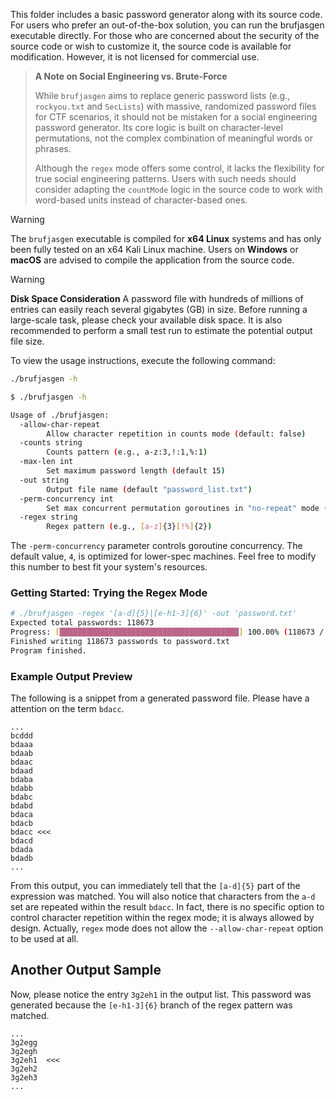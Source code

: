 This folder includes a basic password generator along with its source code. For users who prefer an out-of-the-box solution, you can run the brufjasgen executable directly. For those who are concerned about the security of the source code or wish to customize it, the source code is available for modification. However, it is not licensed for commercial use.

> **A Note on Social Engineering vs. Brute-Force**
>
> While `brufjasgen` aims to replace generic password lists (e.g., `rockyou.txt` and `SecLists`) with massive, randomized password files for CTF scenarios, it should not be mistaken for a social engineering password generator. Its core logic is built on character-level permutations, not the complex combination of meaningful words or phrases.
>
> Although the `regex` mode offers some control, it lacks the flexibility for true social engineering patterns. Users with such needs should consider adapting the `countMode` logic in the source code to work with word-based units instead of character-based ones.

> [!WARNING]
> The `brufjasgen` executable is compiled for **x64 Linux** systems and has only been fully tested on an x64 Kali Linux machine. Users on **Windows** or **macOS** are advised to compile the application from the source code.

> [!WARNING]
> **Disk Space Consideration**
> A password file with hundreds of millions of entries can easily reach several gigabytes (GB) in size. Before running a large-scale task, please check your available disk space. It is also recommended to perform a small test run to estimate the potential output file size.

To view the usage instructions, execute the following command:
```bash
./brufjasgen -h
```
```bash
$ ./brufjasgen -h

Usage of ./brufjasgen:
  -allow-char-repeat
    	Allow character repetition in counts mode (default: false)
  -counts string
    	Counts pattern (e.g., a-z:3,!:1,%:1)
  -max-len int
    	Set maximum password length (default 15)
  -out string
    	Output file name (default "password_list.txt")
  -perm-concurrency int
    	Set max concurrent permutation goroutines in "no-repeat" mode (default 4)
  -regex string
    	Regex pattern (e.g., [a-z]{3}[!%]{2})
```

The `-perm-concurrency` parameter controls goroutine concurrency. The default value, `4`, is optimized for lower-spec machines. Feel free to modify this number to best fit your system's resources.



### Getting Started: Trying the Regex Mode

```bash
# ./brufjasgen -regex '[a-d]{5}|[e-h1-3]{6}' -out 'password.txt'
Expected total passwords: 118673
Progress: [████████████████████████████████████████] 100.00% (118673 / 118673)
Finished writing 118673 passwords to password.txt
Program finished.
```

### Example Output Preview

The following is a snippet from a generated password file. Please have a attention on the term `bdacc`.

```text
...
bcddd
bdaaa
bdaab
bdaac
bdaad
bdaba
bdabb
bdabc
bdabd
bdaca
bdacb
bdacc <<<
bdacd
bdada
bdadb
...

```

From this output, you can immediately tell that the `[a-d]{5}` part of the expression was matched. You will also notice that characters from the `a-d` set are repeated within the result `bdacc`. In fact, there is no specific option to control character repetition within the regex mode; it is always allowed by design. Actually, `regex` mode does not allow the `--allow-char-repeat` option to be used at all.
## Another Output Sample
Now, please notice the entry `3g2eh1` in the output list. This password was generated because the `[e-h1-3]{6}` branch of the regex pattern was matched.
```text
...
3g2egg
3g2egh
3g2eh1  <<<
3g2eh2
3g2eh3
...
